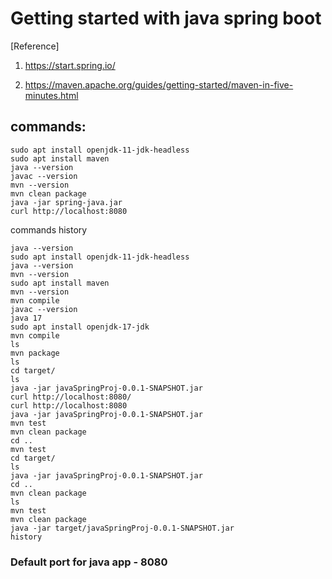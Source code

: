 # Getting started with java spring boot
[Reference]
1. <https://start.spring.io/>

2. <https://maven.apache.org/guides/getting-started/maven-in-five-minutes.html>

## commands:
```
sudo apt install openjdk-11-jdk-headless
sudo apt install maven
java --version
javac --version
mvn --version
mvn clean package
java -jar spring-java.jar
curl http://localhost:8080
```
commands history
```
java --version
sudo apt install openjdk-11-jdk-headless
java --version
mvn --version
sudo apt install maven
mvn --version
mvn compile
javac --version
java 17
sudo apt install openjdk-17-jdk
mvn compile
ls
mvn package
ls
cd target/
ls
java -jar javaSpringProj-0.0.1-SNAPSHOT.jar 
curl http://localhost:8080/
curl http://localhost:8080
java -jar javaSpringProj-0.0.1-SNAPSHOT.jar 
mvn test
mvn clean package
cd ..
mvn test
cd target/
ls
java -jar javaSpringProj-0.0.1-SNAPSHOT.jar 
cd ..
mvn clean package
ls
mvn test
mvn clean package
java -jar target/javaSpringProj-0.0.1-SNAPSHOT.jar 
history
```
### Default port for java app - 8080
